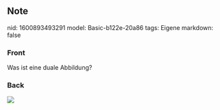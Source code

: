 ## Note
nid: 1600893493291
model: Basic-b122e-20a86
tags: Eigene
markdown: false

### Front
Was ist eine duale Abbildung?

### Back
<img src="paste-f2717d369360481c3ab2a3246d7abca76feb5311.jpg">
